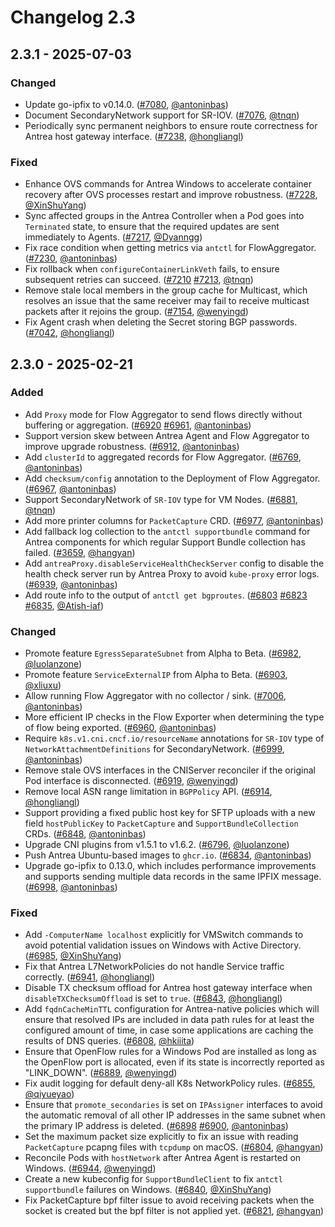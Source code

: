# Changelog 2.3

## 2.3.1 - 2025-07-03

### Changed

- Update go-ipfix to v0.14.0. ([#7080](https://github.com/antrea-io/antrea/pull/7080), [@antoninbas])
- Document SecondaryNetwork support for SR-IOV. ([#7076](https://github.com/antrea-io/antrea/pull/7076), [@tnqn])
- Periodically sync permanent neighbors to ensure route correctness for Antrea host gateway interface. ([#7238](https://github.com/antrea-io/antrea/pull/7238), [@hongliangl])

### Fixed

- Enhance OVS commands for Antrea Windows to accelerate container recovery after OVS processes restart and improve robustness. ([#7228](https://github.com/antrea-io/antrea/pull/7228), [@XinShuYang])
- Sync affected groups in the Antrea Controller when a Pod goes into `Terminated` state, to ensure that the required updates are sent immediately to Agents. ([#7217](https://github.com/antrea-io/antrea/pull/7217), [@Dyanngg])
- Fix race condition when getting metrics via `antctl` for FlowAggregator. ([#7230](https://github.com/antrea-io/antrea/pull/7230), [@antoninbas])
- Fix rollback when `configureContainerLinkVeth` fails, to ensure subsequent retries can succeed. ([#7210](https://github.com/antrea-io/antrea/pull/7210) [#7213](https://github.com/antrea-io/antrea/pull/7213), [@tnqn])
- Remove stale local members in the group cache for Multicast, which resolves an issue that the same receiver may fail to receive multicast packets after it rejoins the group. ([#7154](https://github.com/antrea-io/antrea/pull/7154), [@wenyingd])
- Fix Agent crash when deleting the Secret storing BGP passwords. ([#7042](https://github.com/antrea-io/antrea/pull/7042), [@hongliangl])

## 2.3.0 - 2025-02-21

### Added

- Add `Proxy` mode for Flow Aggregator to send flows directly without buffering or aggregation. ([#6920](https://github.com/antrea-io/antrea/pull/6920) [#6961](https://github.com/antrea-io/antrea/pull/6961), [@antoninbas])
- Support version skew between Antrea Agent and Flow Aggregator to improve upgrade robustness. ([#6912](https://github.com/antrea-io/antrea/pull/6912), [@antoninbas])
- Add `clusterId` to aggregated records for Flow Aggregator. ([#6769](https://github.com/antrea-io/antrea/pull/6769), [@antoninbas])
- Add `checksum/config` annotation to the Deployment of Flow Aggregator. ([#6967](https://github.com/antrea-io/antrea/pull/6967), [@antoninbas])
- Support SecondaryNetwork of `SR-IOV` type for VM Nodes. ([#6881](https://github.com/antrea-io/antrea/pull/6881), [@tnqn])
- Add more printer columns for `PacketCapture` CRD. ([#6977](https://github.com/antrea-io/antrea/pull/6977), [@antoninbas])
- Add fallback log collection to the `antctl supportbundle` command for Antrea components for which regular Support Bundle collection has failed. ([#3659](https://github.com/antrea-io/antrea/pull/3659), [@hangyan])
- Add `antreaProxy.disableServiceHealthCheckServer` config to disable the health check server run by Antrea Proxy to avoid `kube-proxy` error logs. ([#6939](https://github.com/antrea-io/antrea/pull/6939), [@antoninbas])
- Add route info to the output of `antctl get bgproutes`. ([#6803](https://github.com/antrea-io/antrea/pull/6803) [#6823](https://github.com/antrea-io/antrea/pull/6823) [#6835](https://github.com/antrea-io/antrea/pull/6835), [@Atish-iaf])

### Changed

- Promote feature `EgressSeparateSubnet` from Alpha to Beta. ([#6982](https://github.com/antrea-io/antrea/pull/6982), [@luolanzone])
- Promote feature `ServiceExternalIP` from Alpha to Beta. ([#6903](https://github.com/antrea-io/antrea/pull/6903), [@xliuxu])
- Allow running Flow Aggregator with no collector / sink. ([#7006](https://github.com/antrea-io/antrea/pull/7006), [@antoninbas])
- More efficient IP checks in the Flow Exporter when determining the type of flow being exported. ([#6960](https://github.com/antrea-io/antrea/pull/6960), [@antoninbas])
- Require `k8s.v1.cni.cncf.io/resourceName` annotations for `SR-IOV` type of  `NetworkAttachmentDefinitions` for SecondaryNetwork. ([#6999](https://github.com/antrea-io/antrea/pull/6999), [@antoninbas])
- Remove stale OVS interfaces in the CNIServer reconciler if the original Pod interface is disconnected. ([#6919](https://github.com/antrea-io/antrea/pull/6919), [@wenyingd])
- Remove local ASN range limitation in `BGPPolicy` API. ([#6914](https://github.com/antrea-io/antrea/pull/6914), [@hongliangl])
- Support providing a fixed public host key for SFTP uploads with a new field `hostPublicKey` to `PacketCapture` and `SupportBundleCollection` CRDs. ([#6848](https://github.com/antrea-io/antrea/pull/6848), [@antoninbas])
- Upgrade CNI plugins from v1.5.1 to v1.6.2. ([#6796](https://github.com/antrea-io/antrea/pull/6796), [@luolanzone])
- Push Antrea Ubuntu-based images to `ghcr.io`. ([#6834](https://github.com/antrea-io/antrea/pull/6834), [@antoninbas])
- Upgrade go-ipfix to 0.13.0, which includes performance improvements and supports sending multiple data records in the same IPFIX message. ([#6998](https://github.com/antrea-io/antrea/pull/6998), [@antoninbas])

### Fixed

- Add `-ComputerName localhost` explicitly for VMSwitch commands to avoid potential validation issues on Windows with Active Directory. ([#6985](https://github.com/antrea-io/antrea/pull/6985), [@XinShuYang])
- Fix that Antrea L7NetworkPolicies do not handle Service traffic correctly. ([#6941](https://github.com/antrea-io/antrea/pull/6941), [@hongliangl])
- Disable TX checksum offload for Antrea host gateway interface when `disableTXChecksumOffload` is set to `true`. ([#6843](https://github.com/antrea-io/antrea/pull/6843), [@hongliangl])
- Add `fqdnCacheMinTTL` configuration for Antrea-native policies which will ensure that resolved IPs are included in data path rules for at least the configured amount of time, in case some applications are caching the results of DNS queries. ([#6808](https://github.com/antrea-io/antrea/pull/6808), [@hkiiita])
- Ensure that OpenFlow rules for a Windows Pod are installed as long as the OpenFlow port is allocated, even if its state is incorrectly reported as "LINK_DOWN". ([#6889](https://github.com/antrea-io/antrea/pull/6889), [@wenyingd])
- Fix audit logging for default deny-all K8s NetworkPolicy rules. ([#6855](https://github.com/antrea-io/antrea/pull/6855), [@qiyueyao])
- Ensure that `promote_secondaries` is set on `IPAssigner` interfaces to avoid the automatic removal of all other IP addresses in the same subnet when the primary IP address is deleted. ([#6898](https://github.com/antrea-io/antrea/pull/6898) [#6900](https://github.com/antrea-io/antrea/pull/6900), [@antoninbas])
- Set the maximum packet size explicitly to fix an issue with reading `PacketCapture` pcapng files with `tcpdump` on macOS. ([#6804](https://github.com/antrea-io/antrea/pull/6804), [@hangyan])
- Reconcile Pods with `hostNetwork` after Antrea Agent is restarted on Windows. ([#6944](https://github.com/antrea-io/antrea/pull/6944), [@wenyingd])
- Create a new kubeconfig for `SupportBundleClient` to fix `antctl supportbundle` failures on Windows. ([#6840](https://github.com/antrea-io/antrea/pull/6840), [@XinShuYang])
- Fix PacketCapture bpf filter issue to avoid receiving packets when the socket is created but the bpf filter is not applied yet. ([#6821](https://github.com/antrea-io/antrea/pull/6821), [@hangyan])

[@Atish-iaf]: https://github.com/Atish-iaf
[@Dyanngg]: https://github.com/Dyanngg
[@XinShuYang]: https://github.com/XinShuYang
[@antoninbas]: https://github.com/antoninbas
[@hangyan]: https://github.com/hangyan
[@hkiiita]: https://github.com/hkiiita
[@hongliangl]: https://github.com/hongliangl
[@luolanzone]: https://github.com/luolanzone
[@qiyueyao]: https://github.com/qiyueyao
[@tnqn]: https://github.com/tnqn
[@wenyingd]: https://github.com/wenyingd
[@xliuxu]: https://github.com/xliuxu
